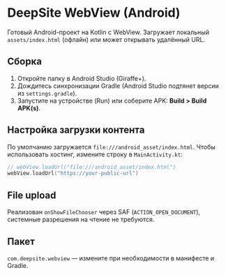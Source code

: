 # DeepSite WebView (Android)

Готовый Android-проект на Kotlin c WebView. Загружает локальный `assets/index.html` (офлайн) или может открывать удалённый URL.

## Сборка
1. Откройте папку в Android Studio (Giraffe+).
2. Дождитесь синхронизации Gradle (Android Studio подтянет версии из `settings.gradle`).
3. Запустите на устройстве (Run) или соберите APK: **Build > Build APK(s)**.

## Настройка загрузки контента
По умолчанию загружается `file:///android_asset/index.html`.
Чтобы использовать хостинг, измените строку в `MainActivity.kt`:

```kotlin
// webView.loadUrl("file:///android_asset/index.html")
webView.loadUrl("https://your-public-url")
```

## File upload
Реализован `onShowFileChooser` через SAF (`ACTION_OPEN_DOCUMENT`), системные разрешения на чтение не требуются.

## Пакет
`com.deepsite.webview` — измените при необходимости в манифесте и Gradle.
